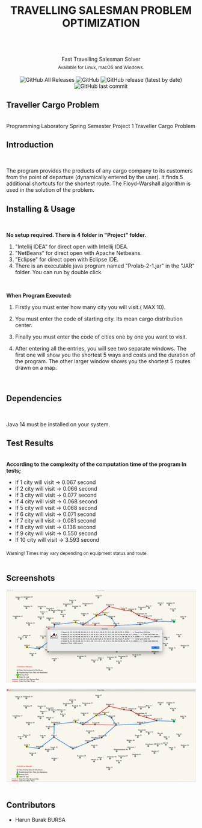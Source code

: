  <h1 align="center" > TRAVELLING SALESMAN PROBLEM  OPTIMIZATION </h1>
<br/>
<br/>
<br/>
<div align="center" >
 Fast Travelling Salesman Solver <br/>
 <sub> Available for Linux, macOS and Windows. </sub>
</div>
<br/>

<div align="center" >
 <img alt="GitHub All Releases" src="https://img.shields.io/github/downloads/1hbb/TSP-Optimization/total">  
 <img alt="GitHub" src="https://img.shields.io/github/license/1hbb/TSP-Optimization">
 <img alt="GitHub release (latest by date)" src="https://img.shields.io/github/v/release/1hbb/TSP-Optimization">
 <img alt="GitHub last commit" src="https://img.shields.io/github/last-commit/1hbb/TSP-Optimization">
</div>





## Traveller Cargo Problem

<br/>
Programming Laboratory Spring Semester Project 1 Traveller Cargo Problem 
<br/>

## Introduction
<br/>

The program provides the products of any cargo company to its customers from the point of departure (dynamically entered by the user).
it finds 5 additional shortcuts for the shortest route. The Floyd-Warshall algorithm is used in the solution of the problem.
<br/>



## Installing & Usage
<br/>

<Strong> No setup required. There is 4 folder in "Project" folder. </Strong>

1) "Intellij IDEA" for direct open with Intellij IDEA.
2) "NetBeans" for direct open with Apache Netbeans.
3) "Eclipse" for direct open with Eclipse IDE.
4) There is an executable java program named "Prolab-2-1.jar" in the "JAR" folder. 
   You can run by double click.

<br/>


<Strong> When Program Executed:</Strong>
1) Firstly you must enter how many city you will visit.( MAX 10).  

2) You must enter the code of starting city. Its mean cargo distribution center.

3) Finally you must enter the code of cities one by one you want to visit.

4) After entering all the entries, you will see two separate windows.
   The first one will show you the shortest 5 ways and costs and the duration of the program.
   The other larger window shows you the shortest 5 routes drawn on a map.
<br/>



## Dependencies
<br/>

Java 14 must be installed on your system. 
<br/>


## Test Results
<br/>
<Strong> According to the complexity of the computation time of the program In tests; </Strong>

- If 1 city will visit -> 0.067 second 
- If 2 city will visit -> 0.066 second 
- If 3 city will visit -> 0.077 second 
- If 4 city will visit -> 0.068 second 
- If 5 city will visit -> 0.068 second 
- If 6 city will visit -> 0.071 second 
- If 7 city will visit -> 0.081 second 
- If 8 city will visit -> 0.138 second 
- If 9 city will visit -> 0.550 second 
- If 10 city will visit -> 3.593 second 

<sub> Warning! Times may vary depending on equipment status and route. </sub>
<br/>
<br/>

## Screenshots

![Alt text](https://github.com/1hbb/TSP-Optimization/blob/master/screenshots/Ekran%20Resmi%202020-05-22%2013.20.08.png "1")
<br/>

![Alt text](https://github.com/1hbb/TSP-Optimization/blob/master/screenshots/Ekran%20Resmi%202020-05-22%2013.20.27.png "2")
<br/>
<br/>
## Contributors
<ul>
<li>
 Harun Burak BURSA
</li> 
</ul>

